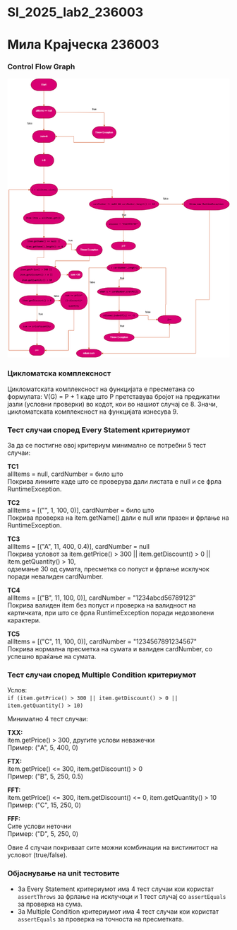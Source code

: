 # SI_2025_lab2_236003
# Мила Крајческа 236003
### Control Flow Graph
![CFG](cfg/cfg.drawio.png)

### Цикломатска комплексност
Цикломатската комплексност на функцијата е пресметана со формулата: V(G) = P + 1
каде што P претставува бројот на предикатни јазли (условни проверки) во кодот, кои во нашиот случај се 8.
Значи, цикломатската комплексност на функцијата изнесува 9.


### Тест случаи според Every Statement критериумот
За да се постигне овој критериум минимално се потребни 5 тест случаи:

**TC1**  
allItems = null, cardNumber = било што  
Покрива линиите каде што се проверува дали листата е null и се фрла RuntimeException.

**TC2**  
allItems = [("", 1, 100, 0)], cardNumber = било што  
Покрива проверка на item.getName() дали е null или празен и фрлање на RuntimeException.

**TC3**  
allItems = [("A", 11, 400, 0.4)], cardNumber = null  
Покрива условот за item.getPrice() > 300 || item.getDiscount() > 0 || item.getQuantity() > 10,  
одземање 30 од сумата, пресметка со попуст и фрлање исклучок поради невалиден cardNumber.

**TC4**  
allItems = [("B", 11, 100, 0)], cardNumber = "1234abcd56789123"  
Покрива валиден item без попуст и проверка на валидност на картичката, при што се фрла RuntimeException поради недозволени карактери.

**TC5**  
allItems = [("C", 11, 100, 0)], cardNumber = "1234567891234567"  
Покрива нормална пресметка на сумата и валиден cardNumber, со успешно враќање на сумата.


### Тест случаи според Multiple Condition критериумот  
Услов:  
`if (item.getPrice() > 300 || item.getDiscount() > 0 || item.getQuantity() > 10)`

Минимално 4 тест случаи:

**TXX:**  
item.getPrice() > 300, другите услови неважечки  
Пример: ("A", 5, 400, 0)

**FTX:**  
item.getPrice() <= 300, item.getDiscount() > 0  
Пример: ("B", 5, 250, 0.5)

**FFT:**  
item.getPrice() <= 300, item.getDiscount() <= 0, item.getQuantity() > 10  
Пример: ("C", 15, 250, 0)

**FFF:**  
Сите услови неточни  
Пример: ("D", 5, 250, 0)

Овие 4 случаи покриваат сите можни комбинации на вистинитост на условот (true/false).


### Објаснување на unit тестовите
- За Every Statement критериумот има 4 тест случаи кои користат `assertThrows` за фрлање на исклучоци и 1 тест случај со `assertEquals` за проверка на сума.  
- За Multiple Condition критериумот има 4 тест случаи кои користат `assertEquals` за проверка на точноста на пресметката.
